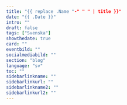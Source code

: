```yaml
---
title: "{{ replace .Name "-" " " | title }}"
date: "{{ .Date }}"
intro: ""
draft: false
tags: ["Svenska"]
showthedate: true
card: ""
eventbild: ""
socialmediabild: ""
section: "blog"
language: "sv"
toc: ""
sidebarlinkname: ""
sidebarlinkurl: ""
sidebarlinkname2: ""
sidebarlinkurl2: ""
---
```

